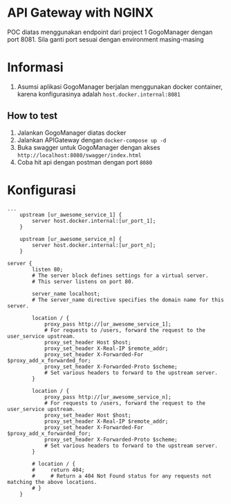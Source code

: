 # API Gateway with NGINX
POC diatas menggunakan endpoint dari project 1 GogoManager dengan port 8081. Sila ganti port sesuai dengan environment masing-masing

# Informasi
1. Asumsi aplikasi GogoManager berjalan menggunakan docker container, karena konfigurasinya adalah `host.docker.internal:8081`

## How to test
1. Jalankan GogoManager diatas docker
2. Jalankan APIGateway dengan `docker-compose up -d`
3. Buka swagger untuk GogoManager dengan akses `http://localhost:8080/swagger/index.html`
4. Coba hit api dengan postman dengan port `8080`

# Konfigurasi
```
...
    upstream [ur_awesome_service_1] {
        server host.docker.internal:[ur_port_1];
    }

    upstream [ur_awesome_service_n] {
        server host.docker.internal:[ur_port_n];
    }

server {
        listen 80;
        # The server block defines settings for a virtual server.
        # This server listens on port 80.

        server_name localhost;
        # The server_name directive specifies the domain name for this server.

        location / {
            proxy_pass http://[ur_awesome_service_1];
            # For requests to /users, forward the request to the user_service upstream.
            proxy_set_header Host $host;
            proxy_set_header X-Real-IP $remote_addr;
            proxy_set_header X-Forwarded-For $proxy_add_x_forwarded_for;
            proxy_set_header X-Forwarded-Proto $scheme;
            # Set various headers to forward to the upstream server.
        }

        location / {
            proxy_pass http://[ur_awesome_service_n];
            # For requests to /users, forward the request to the user_service upstream.
            proxy_set_header Host $host;
            proxy_set_header X-Real-IP $remote_addr;
            proxy_set_header X-Forwarded-For $proxy_add_x_forwarded_for;
            proxy_set_header X-Forwarded-Proto $scheme;
            # Set various headers to forward to the upstream server.
        }

        # location / {
        #     return 404;
        #     # Return a 404 Not Found status for any requests not matching the above locations.
        # }
    }
```
